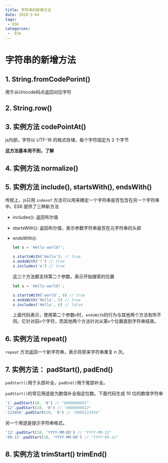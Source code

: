 ```yaml
---
title: 字符串的新增方法
date: 2020-3-04
tags:
 - ES6
categories:
 -  ES6
---
```


# 字符串的新增方法

## 1. String.fromCodePorint()

用于从Unicode码点返回对应字符

## 2. String.row()

## 3. 实例方法 codePointAt()

js内部，字符以 UTF-16 的格式存储，每个字符固定为 2 个字节

**这方法基本用不到，了解**

## 4. 实例方法 normalize()

## 5. 实例方法 include(), startsWith(), endsWith()

传统上，js只用 `indexof`  方法可以用来确定一个字符串是否包含在另一个字符串中。ES6 提供了三种新方法

- includes(): 返回布尔值

- startsWith(): 返回布尔值，表示参数字符串是否在元字符串的头部

- endsWith(): 

  ```js
  let s = 'Hello world!';
  
  s.startsWith('Hello'); // true
  s.endsWith('!') // true
  s.includes('o') // true
  ```

  这三个方法都支持第二个参数，表示开始搜索的位置

  ```js
  let s = 'Hello world!';
  
  s.startsWith('world', 6) // true
  s.endsWith('Hello', 5) // true
  s.includes('Hello', 6) // false
  ```

  上面代码表示，使用第二个参数`n`时，`endsWith`的行为与其他两个方法有所不同。它针对前`n`个字符，而其他两个方法针对从第`n`个位置直到字符串结束。

## 6. 实例方法 repeat()

`repeat` 方法返回一个新字符串，表示将原来字符串重复 n 次。

## 7. 实例方法： padStart(), padEnd()

`padStart()`用于头部补全，`padEnd()`用于尾部补全。

`padStart()`的常见用途是为数值补全指定位数。下面代码生成 10 位的数值字符串

```js
'1'.padStart(10, '0') // "0000000001"
'12'.padStart(10, '0') // "0000000012"
'123456'.padStart(10, '0') // "0000123456"
```

另一个用途是提示字符串格式。

```js
'12'.padStart(10, 'YYYY-MM-DD') // "YYYY-MM-12"
'09-12'.padStart(10, 'YYYY-MM-DD') // "YYYY-09-12"
```

## 8. 实例方法 trimStart() trimEnd()

